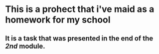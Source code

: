 # This is a prohect that i've maid as a homework for my school

## It is a task that was presented in the end of the _2nd_ module.


